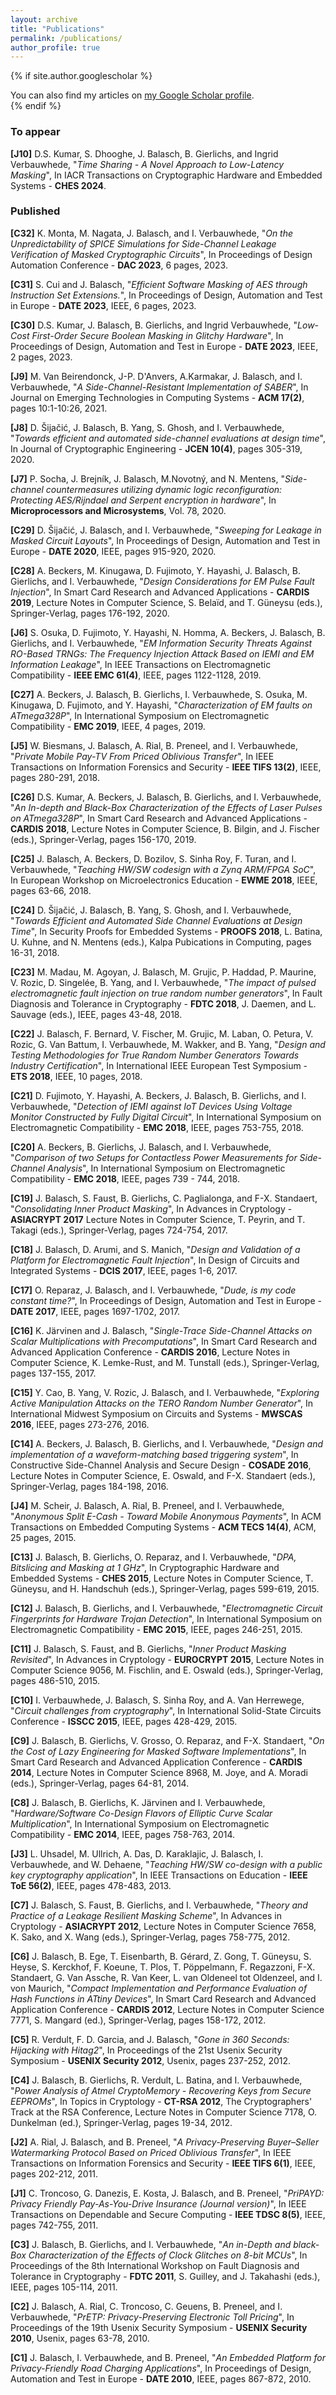 ```yaml
---
layout: archive
title: "Publications"
permalink: /publications/
author_profile: true
---
```


{% if site.author.googlescholar %}
  <div class="wordwrap">You can also find my articles on <a href="{{site.author.googlescholar}}">my Google Scholar profile</a>.</div>
{% endif %}

### To appear

**[J10]** D.S. Kumar, S. Dhooghe, J. Balasch, B. Gierlichs, and Ingrid Verbauwhede, "*Time Sharing - A Novel Approach to Low-Latency Masking*", In IACR Transactions on Cryptographic Hardware and Embedded Systems - **CHES 2024**.

### Published

**[C32]** K. Monta, M. Nagata, J. Balasch, and I. Verbauwhede, "*On the Unpredictability of SPICE Simulations for Side-Channel Leakage Verification of Masked Cryptographic Circuits*", In Proceedings of Design Automation Conference - **DAC 2023**, 6 pages, 2023.

**[C31]** S. Cui and J. Balasch, "*Efficient Software Masking of AES through Instruction Set Extensions.*", In Proceedings of Design, Automation and Test in Europe - **DATE 2023**, IEEE, 6 pages, 2023.

**[C30]** D.S. Kumar, J. Balasch, B. Gierlichs, and Ingrid Verbauwhede, "*Low-Cost First-Order Secure Boolean Masking in Glitchy Hardware*", In Proceedings of Design, Automation and Test in Europe - **DATE 2023**, IEEE, 2 pages, 2023.

**[J9]** M. Van Beirendonck, J-P. D'Anvers, A.Karmakar, J. Balasch, and I. Verbauwhede, "*A Side-Channel-Resistant Implementation of SABER*", In Journal on Emerging Technologies in Computing Systems - **ACM 17(2)**, pages 10:1-10:26, 2021.

**[J8]** D. Šijačić, J. Balasch, B. Yang, S. Ghosh, and I. Verbauwhede, "*Towards efficient and automated side-channel evaluations at design time*", In Journal of Cryptographic Engineering - **JCEN 10(4)**, pages 305-319, 2020.

**[J7]** P. Socha, J. Brejník, J. Balasch, M.Novotný, and N. Mentens, "*Side-channel countermeasures utilizing dynamic logic reconfiguration: Protecting AES/Rijndael and Serpent encryption in hardware*", In **Microprocessors and Microsystems**, Vol. 78, 2020.

**[C29]** D. Šijačić, J. Balasch, and I. Verbauwhede, "*Sweeping for Leakage in Masked Circuit Layouts*", In Proceedings of Design, Automation and Test in Europe - **DATE 2020**, IEEE, pages 915-920, 2020.


**[C28]** A. Beckers, M. Kinugawa, D. Fujimoto, Y. Hayashi, J. Balasch, B. Gierlichs, and I. Verbauwhede, "*Design Considerations for EM Pulse Fault Injection*", In Smart Card Research and Advanced Applications - **CARDIS 2019**, Lecture Notes in Computer Science, S. Belaïd, and T. Güneysu (eds.), Springer-Verlag, pages 176-192, 2020.

**[J6]** S. Osuka, D. Fujimoto, Y. Hayashi, N. Homma, A. Beckers, J. Balasch, B. Gierlichs, and I. Verbauwhede, "*EM Information Security Threats Against RO-Based TRNGs: The Frequency Injection Attack Based on IEMI and EM Information Leakage*", In IEEE Transactions on Electromagnetic Compatibility - **IEEE EMC 61(4)**, IEEE, pages 1122-1128, 2019.

**[C27]** A. Beckers, J. Balasch, B. Gierlichs, I. Verbauwhede, S. Osuka, M. Kinugawa, D. Fujimoto, and Y. Hayashi, "*Characterization of EM faults on ATmega328P*", In International Symposium on Electromagnetic Compatibility - **EMC 2019**, IEEE, 4 pages, 2019.

**[J5]** W. Biesmans, J. Balasch, A. Rial, B. Preneel, and I. Verbauwhede, "*Private Mobile Pay-TV From Priced Oblivious Transfer*", In IEEE Transactions on Information Forensics and Security - **IEEE TIFS 13(2)**, IEEE, pages 280-291, 2018.

**[C26]** D.S. Kumar, A. Beckers, J. Balasch, B. Gierlichs, and I. Verbauwhede, "*An In-depth and Black-Box Characterization of the Effects of Laser Pulses on ATmega328P*", In Smart Card Research and Advanced Applications - **CARDIS 2018**, Lecture Notes in Computer Science, B. Bilgin, and J. Fischer (eds.), Springer-Verlag, pages 156-170, 2019.

**[C25]** J. Balasch, A. Beckers, D. Bozilov, S. Sinha Roy, F. Turan, and I. Verbauwhede, "*Teaching HW/SW codesign with a Zynq ARM/FPGA SoC*", In European Workshop on Microelectronics Education - **EWME 2018**, IEEE, pages 63-66, 2018.
 
**[C24]** D. Šijačić, J. Balasch, B. Yang, S. Ghosh, and I. Verbauwhede, "*Towards Efficient and Automated Side Channel Evaluations at Design Time*", In Security Proofs for Embedded Systems - **PROOFS 2018**, L. Batina, U. Kuhne, and N. Mentens (eds.), Kalpa Pubications in Computing, pages 16-31, 2018.
 
**[C23]** M. Madau, M. Agoyan, J. Balasch, M. Grujic, P. Haddad, P. Maurine, V. Rozic, D. Singelée, B. Yang, and I. Verbauwhede, "*The impact of pulsed electromagnetic fault injection on true random number generators*", In Fault Diagnosis and Tolerance in Cryptography - **FDTC 2018**, J. Daemen, and L. Sauvage (eds.), IEEE, pages 43-48, 2018.

**[C22]** J. Balasch, F. Bernard, V. Fischer, M. Grujic, M. Laban, O. Petura, V. Rozic, G. Van Battum, I. Verbauwhede, M. Wakker, and B. Yang, "*Design and Testing Methodologies for True Random Number Generators Towards Industry Certification*", In International IEEE European Test Symposium - **ETS 2018**, IEEE, 10 pages, 2018.
 
**[C21]** D. Fujimoto, Y. Hayashi, A. Beckers, J. Balasch, B. Gierlichs, and I. Verbauwhede, "*Detection of IEMI against IoT Devices Using Voltage Monitor Constructed by Fully Digital Circuit*", In International Symposium on Electromagnetic Compatibility - **EMC 2018**, IEEE, pages 753-755, 2018.

**[C20]** A. Beckers, B. Gierlichs, J. Balasch, and I. Verbauwhede, "*Comparison of two Setups for Contactless Power Measurements for Side-Channel Analysis*", In International Symposium on Electromagnetic Compatibility - **EMC 2018**, IEEE, pages 739 - 744, 2018.

**[C19]** J. Balasch, S. Faust, B. Gierlichs, C. Paglialonga, and F-X. Standaert, "*Consolidating Inner Product Masking*", In Advances in Cryptology - **ASIACRYPT 2017** Lecture Notes in Computer Science, T. Peyrin, and T. Takagi (eds.), Springer-Verlag, pages 724-754, 2017.

**[C18]** J. Balasch, D. Arumi, and S. Manich, "*Design and Validation of a Platform for Electromagnetic Fault Injection*", In Design of Circuits and Integrated Systems - **DCIS 2017**, IEEE, pages 1-6, 2017.

**[C17]** O. Reparaz, J. Balasch, and I. Verbauwhede, "*Dude, is my code constant time?*", In Proceedings of Design, Automation and Test in Europe - **DATE 2017**, IEEE, pages 1697-1702, 2017.

**[C16]** K. Järvinen and J. Balasch, "*Single-Trace Side-Channel Attacks on Scalar Multiplications with Precomputations*", In Smart Card Research and Advanced Application Conference - **CARDIS 2016**, Lecture Notes in Computer Science, K. Lemke-Rust, and M. Tunstall (eds.), Springer-Verlag, pages 137-155, 2017.

**[C15]** Y. Cao, B. Yang, V. Rozic, J. Balasch, and I. Verbauwhede, "*Exploring Active Manipulation Attacks on the TERO Random Number Generator*", In International Midwest Symposium on Circuits and Systems - **MWSCAS 2016**, IEEE, pages 273-276, 2016.

**[C14]** A. Beckers, J. Balasch, B. Gierlichs, and I. Verbauwhede, "*Design and implementation of a waveform-matching based triggering system*", In Constructive Side-Channel Analysis and Secure Design - **COSADE 2016**, Lecture Notes in Computer Science, E. Oswald, and F-X. Standaert (eds.), Springer-Verlag, pages 184-198, 2016.

**[J4]** M. Scheir, J. Balasch, A. Rial, B. Preneel, and I. Verbauwhede, "*Anonymous Split E-Cash - Toward Mobile Anonymous Payments*", In ACM Transactions on Embedded Computing Systems - **ACM TECS 14(4)**, ACM, 25 pages, 2015.

**[C13]** J. Balasch, B. Gierlichs, O. Reparaz, and I. Verbauwhede, "*DPA, Bitslicing and Masking at 1 GHz*", In Cryptographic Hardware and Embedded Systems - **CHES 2015**, Lecture Notes in Computer Science, T. Güneysu, and H. Handschuh (eds.), Springer-Verlag, pages 599-619, 2015.

**[C12]** J. Balasch, B. Gierlichs, and I. Verbauwhede, "*Electromagnetic Circuit Fingerprints for Hardware Trojan Detection*", In International Symposium on Electromagnetic Compatibility - **EMC 2015**, IEEE, pages 246-251, 2015.
 
**[C11]** J. Balasch, S. Faust, and B. Gierlichs, "*Inner Product Masking Revisited*", In Advances in Cryptology - **EUROCRYPT 2015**, Lecture Notes in Computer Science 9056, M. Fischlin, and E. Oswald (eds.), Springer-Verlag, pages 486-510, 2015.

**[C10]** I. Verbauwhede, J. Balasch, S. Sinha Roy, and A. Van Herrewege, "*Circuit challenges from cryptography*", In International Solid-State Circuits Conference - **ISSCC 2015**, IEEE, pages 428-429, 2015.
 
**[C9]** J. Balasch, B. Gierlichs, V. Grosso, O. Reparaz, and F-X. Standaert, "*On the Cost of Lazy Engineering for Masked Software Implementations*", In Smart Card Research and Advanced Application Conference - **CARDIS 2014**, Lecture Notes in Computer Science 8968, M. Joye, and A. Moradi (eds.), Springer-Verlag, pages 64-81, 2014.

**[C8]** J. Balasch, B. Gierlichs, K. Järvinen and I. Verbauwhede, "*Hardware/Software Co-Design Flavors of Elliptic Curve Scalar Multiplication*", In International Symposium on Electromagnetic Compatibility - **EMC 2014**, IEEE, pages 758-763, 2014.

**[J3]** L. Uhsadel, M. Ullrich, A. Das, D. Karaklajic, J. Balasch, I. Verbauwhede, and W. Dehaene, "*Teaching HW/SW co-design with a public key cryptography application*", In IEEE Transactions on Education - **IEEE ToE 56(2)**, IEEE, pages 478-483, 2013.
 
**[C7]** J. Balasch, S. Faust, B. Gierlichs, and I. Verbauwhede, "*Theory and Practice of a Leakage Resilient Masking Scheme*", In Advances in Cryptology - **ASIACRYPT 2012**, Lecture Notes in Computer Science 7658, K. Sako, and X. Wang (eds.), Springer-Verlag, pages 758-775, 2012.

**[C6]** J. Balasch, B. Ege, T. Eisenbarth, B. Gérard, Z. Gong, T. Güneysu, S. Heyse, S. Kerckhof, F. Koeune, T. Plos, T. Pöppelmann, F. Regazzoni, F-X. Standaert, G. Van Assche, R. Van Keer, L. van Oldeneel tot Oldenzeel, and I. von Maurich, "*Compact Implementation and Performance Evaluation of Hash Functions in ATtiny Devices*", In Smart Card Research and Advanced Application Conference - **CARDIS 2012**, Lecture Notes in Computer Science 7771, S. Mangard (ed.), Springer-Verlag, pages 158-172, 2012.

**[C5]** R. Verdult, F. D. Garcia, and J. Balasch, "*Gone in 360 Seconds: Hijacking with Hitag2*", In Proceedings of the 21st Usenix Security Symposium - **USENIX Security 2012**, Usenix, pages 237-252, 2012.

**[C4]** J. Balasch, B. Gierlichs, R. Verdult, L. Batina, and I. Verbauwhede, "*Power Analysis of Atmel CryptoMemory - Recovering Keys from Secure EEPROMs*", In Topics in Cryptology - **CT-RSA 2012**, The Cryptographers' Track at the RSA Conference, Lecture Notes in Computer Science 7178, O. Dunkelman (ed.), Springer-Verlag, pages 19-34, 2012.

**[J2]** A. Rial, J. Balasch, and B. Preneel, "*A Privacy-Preserving Buyer–Seller Watermarking Protocol Based on Priced Oblivious Transfer*", In IEEE Transactions on Information Forensics and Security - **IEEE TIFS 6(1)**, IEEE, pages 202-212, 2011.
 
**[J1]** C. Troncoso, G. Danezis, E. Kosta, J. Balasch, and B. Preneel, "*PriPAYD: Privacy Friendly Pay-As-You-Drive Insurance (Journal version)*", In IEEE Transactions on Dependable and Secure Computing - **IEEE TDSC 8(5)**, IEEE, pages 742-755, 2011.

**[C3]** J. Balasch, B. Gierlichs, and I. Verbauwhede, "*An in-Depth and black-Box Characterization of the Effects of Clock Glitches on 8-bit MCUs*", In Proceedings of the 8th International Workshop on Fault Diagnosis and Tolerance in Cryptography - **FDTC 2011**, S. Guilley, and J. Takahashi (eds.), IEEE, pages 105-114, 2011.

**[C2]** J. Balasch, A. Rial, C. Troncoso, C. Geuens, B. Preneel, and I. Verbauwhede, "*PrETP: Privacy-Preserving Electronic Toll Pricing*", In Proceedings of the 19th Usenix Security Symposium - **USENIX Security 2010**, Usenix, pages 63-78, 2010.

**[C1]** J. Balasch, I. Verbauwhede, and B. Preneel, "*An Embedded Platform for Privacy-Friendly Road Charging Applications*", In Proceedings of Design, Automation and Test in Europe - **DATE 2010**, IEEE, pages 867-872, 2010.
